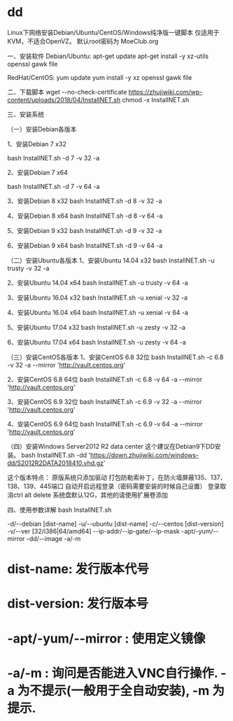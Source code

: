 # dd
Linux下网络安装Debian/Ubuntu/CentOS/Windows纯净版一键脚本
仅适用于KVM，不适合OpenVZ。
默认root密码为 MoeClub.org

一、安装软件
Debian/Ubuntu:
apt-get update
apt-get install -y xz-utils openssl gawk file

RedHat/CentOS:
yum update
yum install -y xz openssl gawk file

二、下载脚本
wget --no-check-certificate https://zhujiwiki.com/wp-content/uploads/2018/04/InstallNET.sh
chmod -x InstallNET.sh

三、安装系统

（一）安装Debian各版本

1、安装Debian 7 x32

bash InstallNET.sh -d 7 -v 32 -a

2、安装Debian 7 x64

bash InstallNET.sh -d 7 -v 64 -a

3、安装Debian 8 x32
bash InstallNET.sh -d 8 -v 32 -a

4、安装Debian 8 x64
bash InstallNET.sh -d 8 -v 64 -a

5、安装Debian 9 x32
bash InstallNET.sh -d 9 -v 32 -a

6、安装Debian 9 x64
bash InstallNET.sh -d 9 -v 64 -a

（二）安装Ubuntu各版本
1、安装Ubuntu 14.04 x32
bash InstallNET.sh -u trusty -v 32 -a

2、安装Ubuntu 14.04 x64
bash InstallNET.sh -u trusty -v 64 -a

3、安装Ubuntu 16.04 x32
bash InstallNET.sh -u xenial -v 32 -a

4、安装Ubuntu 16.04 x64
bash InstallNET.sh -u xenial -v 64 -a

5、安装Ubuntu 17.04 x32
bash InstallNET.sh -u zesty -v 32 -a

6、安装Ubuntu 17.04 x64
bash InstallNET.sh -u zesty -v 64 -a

（三）安装CentOS各版本
1、安装CentOS 6.8 32位
bash InstallNET.sh -c 6.8 -v 32 -a --mirror 'http://vault.centos.org'

2、安装CentOS 6.8 64位
bash InstallNET.sh -c 6.8 -v 64 -a --mirror 'http://vault.centos.org'

3、安装CentOS 6.9 32位
bash InstallNET.sh -c 6.9 -v 32 -a --mirror 'http://vault.centos.org'

4、安装CentOS 6.9 64位
bash InstallNET.sh -c 6.9 -v 64 -a --mirror 'http://vault.centos.org'

（四）安装Windows Server2012 R2 data center
这个建议在Debian9下DD安装。
bash InstallNET.sh -dd 'https://down.zhujiwiki.com/windows-dd/S2012R2DATA2018410.vhd.gz'

这个版本特点：
原版系统只添加驱动
打包防勒索补丁，在防火墙屏蔽135、137、138、139、445端口
自动开启远程登录（密码需要安装的时候自己设置）
登录取消ctrl alt delete
系统盘默认12G，其他的请使用扩展卷添加

四、使用参数详解
bash InstallNET.sh

-d/--debian [dist-name]
-u/--ubuntu [dist-name]
-c/--centos [dist-version]
-v/--ver [32/i386|64/amd64]
--ip-addr/--ip-gate/--ip-mask
-apt/-yum/--mirror
-dd/--image
-a/-m
# dist-name: 发行版本代号
# dist-version: 发行版本号
# -apt/-yum/--mirror : 使用定义镜像
# -a/-m : 询问是否能进入VNC自行操作. -a 为不提示(一般用于全自动安装), -m 为提示.
